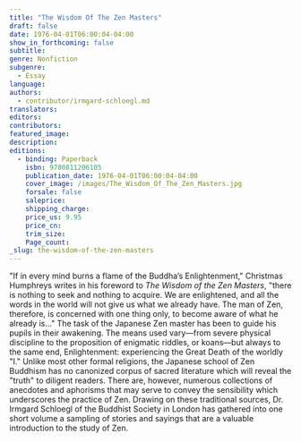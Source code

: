 ```yaml
---
title: "The Wisdom Of The Zen Masters"
draft: false
date: 1976-04-01T06:00:04-04:00
show_in_forthcoming: false
subtitle:
genre: Nonfiction
subgenre:
  - Essay
language:
authors:
  - contributor/irmgard-schloegl.md
translators:
editors:
contributors:
featured_image:
description:
editions:
  - binding: Paperback
    isbn: 9780811206105
    publication_date: 1976-04-01T06:00:04-04:00
    cover_image: /images/The_Wisdom_Of_The_Zen_Masters.jpg
    forsale: false
    saleprice:
    shipping_charge:
    price_us: 9.95
    price_cn:
    trim_size:
    Page_count:
_slug: the-wisdom-of-the-zen-masters
---
```


"If in every mind burns a flame of the Buddha’s Enlightenment," Christmas Humphreys writes in his foreword to _The Wisdom of the Zen Masters_, "there is nothing to seek and nothing to acquire. We are enlightened, and all the words in the world will not give us what we already have. The man of Zen, therefore, is concerned with one thing only, to become aware of what he already is…" The task of the Japanese Zen master has been to guide his pupils in their awakening. The means used vary––from severe physical discipline to the proposition of enigmatic riddles, or koans––but always to the same end, Enlightenment: experiencing the Great Death of the worldly "I." Unlike most other formal religions, the Japanese school of Zen Buddhism has no canonized corpus of sacred literature which will reveal the "truth" to diligent readers. There are, however, numerous collections of anecdotes and aphorisms that may serve to convey the sensibility which underscores the practice of Zen. Drawing on these traditional sources, Dr. Irmgard Schloegl of the Buddhist Society in London has gathered into one short volume a sampling of stories and sayings that are a valuable introduction to the study of Zen.

